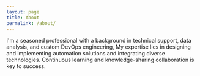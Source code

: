 ```yaml
---
layout: page
title: About
permalink: /about/
---
```


I'm a seasoned professional with a background in technical support, data analysis, and custom DevOps engineering, My expertise lies in designing and implementing automation solutions and integrating diverse technologies. Continuous learning and knowledge-sharing collaboration is key to success.
